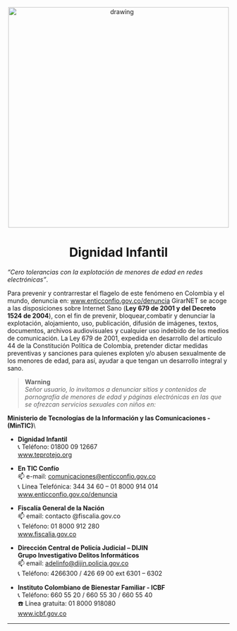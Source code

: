 <p align="center">
  <img src="https://drive.google.com/uc?export=view&id=1IOfE1dKrdg5ScKsoBxPqvmS-VMbQaKjb" alt="drawing" width="500"/>
</p>

<h1 align="center">Dignidad Infantil</h1>

*“Cero tolerancias con la explotación de menores de edad en redes
electrónicas”*. 

Para prevenir y contrarrestar el flagelo de este fenómeno en Colombia y el mundo, denuncia en: www.enticconfio.gov.co/denuncia GirarNET se acoge a las disposiciones sobre Internet Sano (**Ley 679 de 2001 y del Decreto 1524 de 2004**), con el fin de prevenir, bloquear,combatir y denunciar la explotación, alojamiento, uso, publicación, difusión de imágenes, textos, documentos, archivos audiovisuales y cualquier uso indebido de los medios de comunicación.
La Ley 679 de 2001, expedida en desarrollo del artículo 44 de la Constitución Política de Colombia, pretender dictar medidas preventivas y sanciones para quienes exploten y/o abusen sexualmente de los menores de edad, para así, ayudar a que tengan un desarrollo integral y sano.


> **Warning**   
  *Señor usuario, lo invitamos a denunciar sitios y contenidos de pornografía de menores de edad y páginas electrónicas en las que se ofrezcan servicios sexuales con niños en:*
  
  **Ministerio de Tecnologías de la Información y las Comunicaciones - (MinTIC)**\
  - **Dignidad Infantil**\
  :telephone_receiver: Teléfono: 01800 09 12667\
  www.teprotejo.org

  - **En TIC Confío**\
  :mailbox: e-mail: comunicaciones@enticconfio.gov.co\
  :telephone_receiver: Linea Telefónica: 344 34 60 – 01 8000 914 014\
  www.enticconfio.gov.co/denuncia

  - **Fiscalía General de la Nación**\
    :mailbox: email: contacto @fiscalia.gov.co\
    :telephone_receiver: Teléfono: 01 8000 912 280\
    www.fiscalia.gov.co

  - **Dirección Central de Policía Judicial – DIJIN**\
      **Grupo Investigativo Delitos Informáticos**\
      :mailbox: email: adelinfo@dijin.policia.gov.co\
      :telephone_receiver: Teléfono: 4266300 / 426 69 00 ext 6301 – 6302
    
  - **Instituto Colombiano de Bienestar Familiar - ICBF**\
    :telephone_receiver: Teléfono: 660 55 20 / 660 55 30 / 660 55 40 \
    :phone: Línea gratuita: 01 8000 918080\
    www.icbf.gov.co

---
